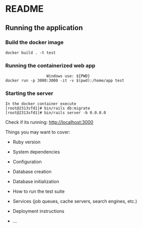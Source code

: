 # README

## Running the application

### Build the docker image
``` 
docker build . -t test
```

### Running the containerized web app
```
                  Windows use: ${PWD}
docker run -p 3000:3000 -it -v $(pwd):/home/app test
```

### Starting the server 
```
In the docker container execute
[root@2313sfd1]# bin/rails db:migrate
[root@2313sfd1]# bin/rails server -b 0.0.0.0
```
Check if its running: <http://localhost:3000>


Things you may want to cover:

* Ruby version

* System dependencies

* Configuration

* Database creation

* Database initialization

* How to run the test suite

* Services (job queues, cache servers, search engines, etc.)

* Deployment instructions

* ...
